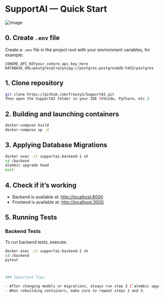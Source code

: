 
# SupportAI — Quick Start
![image](https://github.com/user-attachments/assets/e97b6577-bf25-430d-8923-2c877f631f57)



## 0. Create `.env` file

Create a `.env` file in the project root with your environment variables, for example:

```env
COHERE_API_KEYyour_cohere_api_key_here
DATABASE_URL=postgresql+asyncpg://postgres:postgres@db:5432/postgres
```


## 1. Clone repository

```bash
git clone https://github.com/froozy3/SupportAI.git
Then open the SupportAI folder in your IDE (VSCode, PyCharm, etc.)
```

## 2. Building and launching containers

```bash
docker-compose build
docker-compose up -d
```

## 3. Applying Database Migrations

```bash
docker exec -it supportai-backend-1 sh
cd /backend
alembic upgrade head
exit
```

## 4. Check if it’s working

- Backend is available at: [http://localhost:8000](http://localhost:8000)
- Frontend is available at: [http://localhost:3000](http://localhost:3000)
  
## 5. Running Tests

### Backend Tests

To run backend tests, execute:

```bash
docker exec -it supportai-backend-1 sh
cd /backend
pytest



### Important Tips

- After changing models or migrations, always run step 3 (`alembic upgrade head`).
- When rebuilding containers, make sure to repeat steps 2 and 3.


